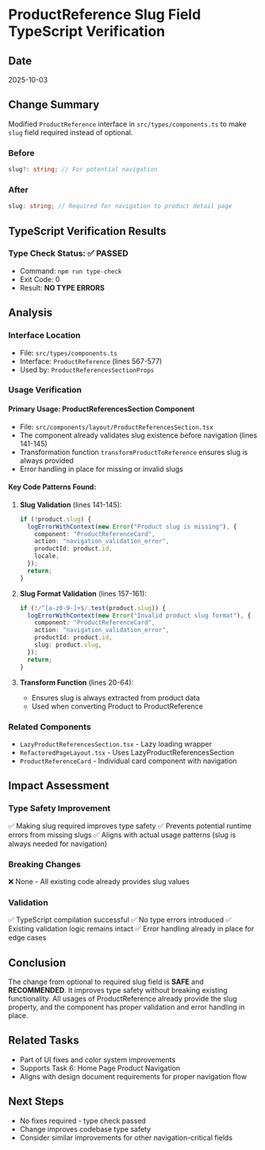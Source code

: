 # ProductReference Slug Field TypeScript Verification

## Date
2025-10-03

## Change Summary
Modified `ProductReference` interface in `src/types/components.ts` to make `slug` field required instead of optional.

### Before
```typescript
slug?: string; // For potential navigation
```

### After
```typescript
slug: string; // Required for navigation to product detail page
```

## TypeScript Verification Results

### Type Check Status: ✅ PASSED
- Command: `npm run type-check`
- Exit Code: 0
- Result: **NO TYPE ERRORS**

## Analysis

### Interface Location
- File: `src/types/components.ts`
- Interface: `ProductReference` (lines 567-577)
- Used by: `ProductReferencesSectionProps`

### Usage Verification

#### Primary Usage: ProductReferencesSection Component
- File: `src/components/layout/ProductReferencesSection.tsx`
- The component already validates slug existence before navigation (lines 141-145)
- Transformation function `transformProductToReference` ensures slug is always provided
- Error handling in place for missing or invalid slugs

#### Key Code Patterns Found:
1. **Slug Validation** (lines 141-145):
   ```typescript
   if (!product.slug) {
     logErrorWithContext(new Error("Product slug is missing"), {
       component: "ProductReferenceCard",
       action: "navigation_validation_error",
       productId: product.id,
       locale,
     });
     return;
   }
   ```

2. **Slug Format Validation** (lines 157-161):
   ```typescript
   if (!/^[a-z0-9-]+$/.test(product.slug)) {
     logErrorWithContext(new Error("Invalid product slug format"), {
       component: "ProductReferenceCard",
       action: "navigation_validation_error",
       productId: product.id,
       slug: product.slug,
     });
     return;
   }
   ```

3. **Transform Function** (lines 20-64):
   - Ensures slug is always extracted from product data
   - Used when converting Product to ProductReference

### Related Components
- `LazyProductReferencesSection.tsx` - Lazy loading wrapper
- `RefactoredPageLayout.tsx` - Uses LazyProductReferencesSection
- `ProductReferenceCard` - Individual card component with navigation

## Impact Assessment

### Type Safety Improvement
✅ Making slug required improves type safety
✅ Prevents potential runtime errors from missing slugs
✅ Aligns with actual usage patterns (slug is always needed for navigation)

### Breaking Changes
❌ None - All existing code already provides slug values

### Validation
✅ TypeScript compilation successful
✅ No type errors introduced
✅ Existing validation logic remains intact
✅ Error handling already in place for edge cases

## Conclusion
The change from optional to required slug field is **SAFE** and **RECOMMENDED**. It improves type safety without breaking existing functionality. All usages of ProductReference already provide the slug property, and the component has proper validation and error handling in place.

## Related Tasks
- Part of UI fixes and color system improvements
- Supports Task 6: Home Page Product Navigation
- Aligns with design document requirements for proper navigation flow

## Next Steps
- No fixes required - type check passed
- Change improves codebase type safety
- Consider similar improvements for other navigation-critical fields
